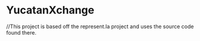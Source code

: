 # YucatanXchange

//This project is based off the represent.la project and uses the source code found there. 

